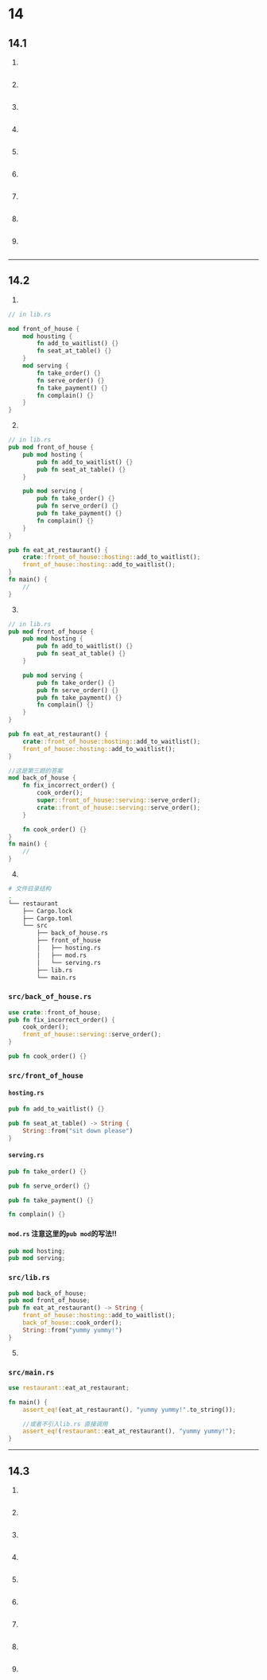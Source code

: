 # 14

## 14.1

1.

```rust

```

2.

```rust

```

3.

```rust

```

4.

```rust

```

5.

```rust

```

6.

```rust

```

7.

```rust

```

8.

```rust

```

9.

```rust

```

---

## 14.2

1.

```rust
// in lib.rs

mod front_of_house {
    mod housting {
        fn add_to_waitlist() {}
        fn seat_at_table() {}
    }
    mod serving {
        fn take_order() {}
        fn serve_order() {}
        fn take_payment() {}
        fn complain() {}
    }
}
```

2.

```rust
// in lib.rs
pub mod front_of_house {
    pub mod hosting {
        pub fn add_to_waitlist() {}
        pub fn seat_at_table() {}
    }

    pub mod serving {
        pub fn take_order() {}
        pub fn serve_order() {}
        pub fn take_payment() {}
        fn complain() {}
    }
}

pub fn eat_at_restaurant() {
    crate::front_of_house::hosting::add_to_waitlist();
    front_of_house::hosting::add_to_waitlist();
}
fn main() {
    //
}
```

3.

```rust
// in lib.rs
pub mod front_of_house {
    pub mod hosting {
        pub fn add_to_waitlist() {}
        pub fn seat_at_table() {}
    }

    pub mod serving {
        pub fn take_order() {}
        pub fn serve_order() {}
        pub fn take_payment() {}
        fn complain() {}
    }
}

pub fn eat_at_restaurant() {
    crate::front_of_house::hosting::add_to_waitlist();
    front_of_house::hosting::add_to_waitlist();
}

//这是第三题的答案
mod back_of_house {
    fn fix_incorrect_order() {
        cook_order();
        super::front_of_house::serving::serve_order();
        crate::front_of_house::serving::serve_order();
    }

    fn cook_order() {}
}
fn main() {
    //
}
```

4.

```sh
# 文件目录结构
.
└── restaurant
    ├── Cargo.lock
    ├── Cargo.toml
    └── src
        ├── back_of_house.rs
        ├── front_of_house
        │   ├── hosting.rs
        │   ├── mod.rs
        │   └── serving.rs
        ├── lib.rs
        └── main.rs
```

### `src/back_of_house.rs`

```rust
use crate::front_of_house;
pub fn fix_incorrect_order() {
    cook_order();
    front_of_house::serving::serve_order();
}

pub fn cook_order() {}

```

### `src/front_of_house`

#### `hosting.rs`

```rust
pub fn add_to_waitlist() {}

pub fn seat_at_table() -> String {
    String::from("sit down please")
}
```

#### `serving.rs`

```rust
pub fn take_order() {}

pub fn serve_order() {}

pub fn take_payment() {}

fn complain() {}
```

#### `mod.rs` 注意这里的`pub mod`的写法!!

```rust
pub mod hosting;
pub mod serving;
```

### `src/lib.rs`

```rust
pub mod back_of_house;
pub mod front_of_house;
pub fn eat_at_restaurant() -> String {
    front_of_house::hosting::add_to_waitlist();
    back_of_house::cook_order();
    String::from("yummy yummy!")
}

```

5.

### `src/main.rs`

```rust
use restaurant::eat_at_restaurant;

fn main() {
    assert_eq!(eat_at_restaurant(), "yummy yummy!".to_string());

    //或者不引入lib.rs 直接调用
    assert_eq!(restaurant::eat_at_restaurant(), "yummy yummy!");
}

```

---

## 14.3

1.

```rust

```

2.

```rust

```

3.

```rust

```

4.

```rust

```

5.

```rust

```

6.

```rust

```

7.

```rust

```

8.

```rust

```

9.

```rust

```
